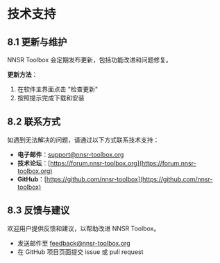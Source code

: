 # 技术支持

## 8.1 更新与维护

NNSR Toolbox 会定期发布更新，包括功能改进和问题修复。

**更新方法**：
1. 在软件主界面点击 "检查更新"
2. 按照提示完成下载和安装

## 8.2 联系方式

如遇到无法解决的问题，请通过以下方式联系技术支持：
- **电子邮件**：support@nnsr-toolbox.org
- **技术论坛**：[https://forum.nnsr-toolbox.org](https://forum.nnsr-toolbox.org)
- **GitHub**：[https://github.com/nnsr-toolbox](https://github.com/nnsr-toolbox)

## 8.3 反馈与建议

欢迎用户提供反馈和建议，以帮助改进 NNSR Toolbox。
- 发送邮件至 feedback@nnsr-toolbox.org
- 在 GitHub 项目页面提交 issue 或 pull request
